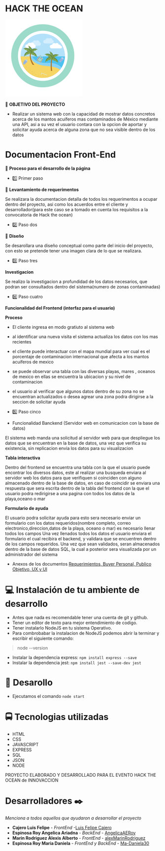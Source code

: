 # **HACK THE OCEAN**


<img src="https://github.com/Ma-Daniela30/FrontEndHTO/blob/main/logo.png" width="250">


📄 **OBJETIVO DEL PROYECTO**

- Realizar un sistema web con la capacidad de mostrar datos concretos acerca de los mantos acuiferos mas contaminados de México mediante una API, asi a su vez 
el usuario contara con la opcion de aportar y solicitar ayuda acerca de alguna zona que no sea visible dentro de los datos

# Documentacion Front-End


📓 **Proceso para el desarrollo de la página**

- 1️⃣ Primer paso

📘 **Levantamiento de requerimentos**

Se realizara la documentacion detalla de todos los requerimentos a ocupar dentro del proyecto, asi como los acuerdos entre el cliente y desarrollador(para este caso se a tomado en cuenta los requisitos a la convocatoria de Hack the ocean)

-  2️⃣ Paso dos 

📲 **Diseño**

Se desarollara una diseño conceptual como parte del inicio del proyecto, con esto se pretende tener una imagen clara de lo que se realizara.
 
-  3️⃣ Paso tres 

**Investigacion**

Se realizo la investigacion a profundidad de los datos necesarios, que podran ser consultados dentro del sistema(numero de zonas contaminadas)
 
-  4️⃣ Paso cuatro

**Funcionalidad del Frontend (interfaz para el usuario)**
 
 **Proceso**
 - El cliente ingresa en modo gratiuto al sistema web
 - al identificar una nueva visita el sistema actualiza los datos con los mas recientes
 - el cliente puede interactuar con el mapa mundial para ver cual es el porcentaje de contaminacion internacional que afecta a los mantos acuiferos de mexico
 - se puede observar una tabla con las diversas playas, mares , oceanos de mexico en ellas se encuentra la ubicacion y su nivel de contaminacion
 - el usuario al verificar que algunos datos dentro de su zona no se encuentran actualizados o desea agrear una zona podra dirigirse a la seccion de solicitar ayuda
 
 - 5️⃣ Paso cinco
 
 - Funcionalidad Banckend (Servidor web en comunicacion con la base de datos)
 
 El sistema web manda una solicitud al servidor web para que despliegue los datos que se encuentran en la base de datos, una vez que verifica su existencia, sin replicacion 
 envia los datos para su visualizacion
 
 **Tabla interactiva**
 
 Dentro del frontend se encuentra una tabla con la que el usuario puede encontrar los diversos datos, este al realizar una busqueda enviara al servidor web 
 los datos para que verifiquen si coinciden con alguno almacenado dentro de la base de datos, en caso de coincidir se enviara una respuesta que sera escrita dentro de 
 la tabla del frontend con la que el usuario podra redirigirse a una pagina con todos los datos de la playa,oceano o mar
 
 **Formulario de ayuda**
 
 El usuario podra solicitar ayuda para esto sera necesario enviar un formulario con los datos requeridos(nombre completo, correo electronico,direccion,datos de la playa,
 oceano o mar) es necesario llenar todos los campos
 Una vez llenados todos los datos el usuario enviara el formulario el cual recibira el backend, y validara que se encuentren dentro de los campos requeridos.
 Una vez que sean validados, seran almacenados dentro de la base de datos SQL, la cual a posterior sera visualizada por un administrador del sistema
 

- Anexos de los documentos [Requerimientos, Buyer Personal, Publico Objetivo, UX y UI](https://github.com/Ma-Daniela30/FrontEndHTO)

# 💻 **Instalación de tu ambiente de desarrollo**

- Antes que nada es recomendable tener una cuenta de git y github.
- Tener un editor de texto para mejor entendimiento de codigo.
- Tener instalarlo NodeJS en tu sistema Operativo.
- Para combrobabar la instalacion de NodeJS podemos abrir la terminar y escribir el siguiente comando:

> node --version

- Instalar la dependencia express: `npm install express --save`
- Instalar la dependencia jest: `npm install jest --save-dev jest`


# 📓 **Desarollo**
- Ejecutamos el comando `node start`


# 🚍 **Tecnologias utilizadas**

- HTML
- CSS
- JAVASCRIPT
- EXPRESS
- SQL
- JSON
- NODE

 PROYECTO ELABORADO Y DESARROLLADO PARA EL EVENTO HACK THE OCEAN de INNOVACCION
 
 
 # Desarrolladores ✒️
_Menciona a todos aquellos que ayudaron a desarrollar el proyecto_

* **Cajero Luis Felipe** - *FrontEnd* -[Luis Felipe Cajero](https://github.com/luizcajero)
* **Espinosa Roy Angelica Ariadna** - *BackEnd* - [AngelicaAERoy](https://github.com/AngelicaRoy)
* **Marin Rodriguez Alexis Alberto** - *FrontEnd* - [alexMarinRodriguez](https://github.com/alexMarinRodriguez)
* **Espinosa Roy Maria Daniela** - *FrontEnd y BackEnd* - [Ma-Daniela30](https://github.com/Ma-Daniela30)
 
 
 
